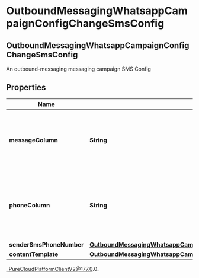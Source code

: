 # OutboundMessagingWhatsappCampaignConfigChangeSmsConfig

## OutboundMessagingWhatsappCampaignConfigChangeSmsConfig
An outbound-messaging messaging campaign SMS Config

## Properties

|Name | Type | Description | Notes|
|------------ | ------------- | ------------- | -------------|
| **messageColumn** | **String** | The Contact List column specifying the message to send to the contact. | [optional] |
| **phoneColumn** | **String** | The Contact List column specifying the phone number to send a message to. | [optional] |
| **senderSmsPhoneNumber** | [**OutboundMessagingWhatsappCampaignConfigChangeSmsPhoneNumberRef**](OutboundMessagingWhatsappCampaignConfigChangeSmsPhoneNumberRef) |  | [optional] |
| **contentTemplate** | [**OutboundMessagingWhatsappCampaignConfigChangeResponseRef**](OutboundMessagingWhatsappCampaignConfigChangeResponseRef) |  | [optional] |



_PureCloudPlatformClientV2@177.0.0_
